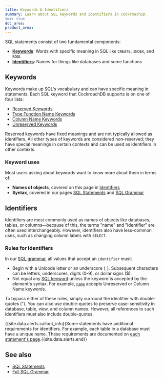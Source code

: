 ```yaml
---
title: Keywords & Identifiers
summary: Learn about SQL keywords and identifiers in CockroachDB.
toc: true
doc_area: 
product_area: 
---
```


SQL statements consist of two fundamental components:

- [__Keywords__](#keywords): Words with specific meaning in SQL like `CREATE`, `INDEX`, and `BOOL`
- [__Identifiers__](#identifiers): Names for things like databases and some functions

## Keywords

Keywords make up SQL's vocabulary and can have specific meaning in statements. Each SQL keyword that CockroachDB supports is on one of four lists:

- [Reserved Keywords](sql-grammar.html#reserved_keyword)
- [Type Function Name Keywords](sql-grammar.html#type_func_name_keyword)
- [Column Name Keywords](sql-grammar.html#col_name_keyword)
- [Unreserved Keywords](sql-grammar.html#unreserved_keyword)

Reserved keywords have fixed meanings and are not typically allowed as identifiers. All other types of keywords are considered non-reserved; they have special meanings in certain contexts and can be used as identifiers in other contexts.

### Keyword uses

Most users asking about keywords want to know more about them in terms of:

- __Names of objects__, covered on this page in [Identifiers](#identifiers)
- __Syntax__, covered in our pages [SQL Statements](sql-statements.html) and [SQL Grammar](sql-grammar.html)

## Identifiers

Identifiers are most commonly used as names of objects like databases, tables, or columns&mdash;because of this, the terms "name" and "identifier" are often used interchangeably. However, identifiers also have less-common uses, such as changing column labels with `SELECT`.

### Rules for Identifiers

In our [SQL grammar](sql-grammar.html), all values that accept an `identifier` must:

- Begin with a Unicode letter or an underscore (_). Subsequent characters can be letters, underscores, digits (0-9), or dollar signs ($).
- Not equal any [SQL keyword](#keywords) unless the keyword is accepted by the element's syntax. For example, [`name`](sql-grammar.html#name) accepts Unreserved or Column Name keywords.

To bypass either of these rules, simply surround the identifier with double-quotes (&quot;). You can also use double-quotes to preserve case-sensitivity in database, table, view, and column names. However, all references to such identifiers must also include double-quotes.

{{site.data.alerts.callout_info}}Some statements have additional requirements for identifiers. For example, each table in a database must have a unique name. These requirements are documented on <a href="sql-statements.html">each statement's page</a>.{{site.data.alerts.end}}

## See also

- [SQL Statements](sql-statements.html)
- [Full SQL Grammar](sql-grammar.html)
